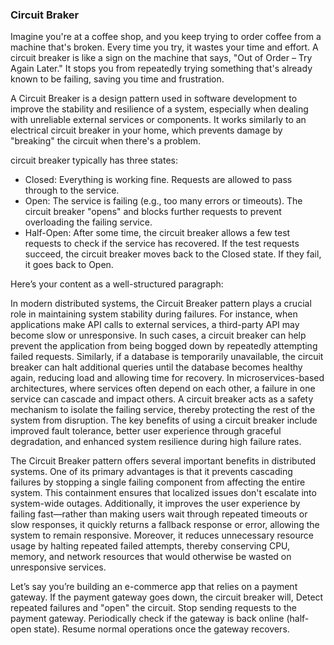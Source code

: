 ### Circuit Braker

Imagine you're at a coffee shop, and you keep trying to order coffee from a machine that's broken. Every time you try, it wastes your time and effort. A circuit breaker is like a sign on the machine that says, "Out of Order – Try Again Later." It stops you from repeatedly trying something that's already known to be failing, saving you time and frustration.

A Circuit Breaker is a design pattern used in software development to improve the stability and resilience of a system, especially when dealing with unreliable external services or components. It works similarly to an electrical circuit breaker in your home, which prevents damage by "breaking" the circuit when there's a problem.

circuit breaker typically has three states:

- Closed: Everything is working fine. Requests are allowed to pass through to the service.
- Open: The service is failing (e.g., too many errors or timeouts). The circuit breaker "opens" and blocks further requests to prevent overloading the failing service.
- Half-Open: After some time, the circuit breaker allows a few test requests to check if the service has recovered. If the test requests succeed, the circuit breaker moves back to the Closed state. If they fail, it goes back to Open.

Here’s your content as a well-structured paragraph:

In modern distributed systems, the Circuit Breaker pattern plays a crucial role in maintaining system stability during failures. For instance, when applications make API calls to external services, a third-party API may become slow or unresponsive. In such cases, a circuit breaker can help prevent the application from being bogged down by repeatedly attempting failed requests. Similarly, if a database is temporarily unavailable, the circuit breaker can halt additional queries until the database becomes healthy again, reducing load and allowing time for recovery. In microservices-based architectures, where services often depend on each other, a failure in one service can cascade and impact others. A circuit breaker acts as a safety mechanism to isolate the failing service, thereby protecting the rest of the system from disruption. The key benefits of using a circuit breaker include improved fault tolerance, better user experience through graceful degradation, and enhanced system resilience during high failure rates.

The Circuit Breaker pattern offers several important benefits in distributed systems. One of its primary advantages is that it prevents cascading failures by stopping a single failing component from affecting the entire system. This containment ensures that localized issues don't escalate into system-wide outages. Additionally, it improves the user experience by failing fast—rather than making users wait through repeated timeouts or slow responses, it quickly returns a fallback response or error, allowing the system to remain responsive. Moreover, it reduces unnecessary resource usage by halting repeated failed attempts, thereby conserving CPU, memory, and network resources that would otherwise be wasted on unresponsive services.

Let’s say you’re building an e-commerce app that relies on a payment gateway. If the payment gateway goes down, the circuit breaker will, Detect repeated failures and "open" the circuit. Stop sending requests to the payment gateway.
Periodically check if the gateway is back online (half-open state). Resume normal operations once the gateway recovers.